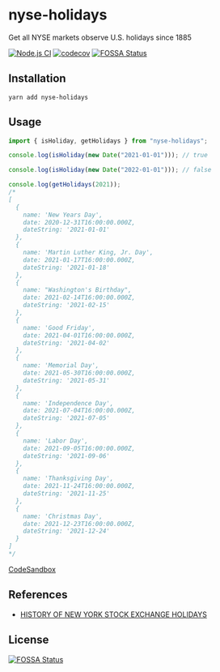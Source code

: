 # nyse-holidays

Get all NYSE markets observe U.S. holidays since 1885

[![Node.js CI](https://github.com/tsekityam/nyse-holidays/actions/workflows/test.yml/badge.svg)](https://github.com/tsekityam/nyse-holidays/actions/workflows/test.yml)
[![codecov](https://codecov.io/gh/tsekityam/nyse-holidays/branch/main/graph/badge.svg?token=gZOvThQpTV)](https://codecov.io/gh/tsekityam/nyse-holidays)
[![FOSSA Status](https://app.fossa.com/api/projects/git%2Bgithub.com%2Ftsekityam%2Fnyse-holidays.svg?type=shield)](https://app.fossa.com/projects/git%2Bgithub.com%2Ftsekityam%2Fnyse-holidays?ref=badge_shield)

## Installation

`yarn add nyse-holidays`

## Usage

```ts
import { isHoliday, getHolidays } from "nyse-holidays";

console.log(isHoliday(new Date("2021-01-01"))); // true

console.log(isHoliday(new Date("2022-01-01"))); // false

console.log(getHolidays(2021));
/*
[
  {
    name: 'New Years Day',
    date: 2020-12-31T16:00:00.000Z,
    dateString: '2021-01-01'
  },
  {
    name: 'Martin Luther King, Jr. Day',
    date: 2021-01-17T16:00:00.000Z,
    dateString: '2021-01-18'
  },
  {
    name: "Washington's Birthday",
    date: 2021-02-14T16:00:00.000Z,
    dateString: '2021-02-15'
  },
  {
    name: 'Good Friday',
    date: 2021-04-01T16:00:00.000Z,
    dateString: '2021-04-02'
  },
  {
    name: 'Memorial Day',
    date: 2021-05-30T16:00:00.000Z,
    dateString: '2021-05-31'
  },
  {
    name: 'Independence Day',
    date: 2021-07-04T16:00:00.000Z,
    dateString: '2021-07-05'
  },
  {
    name: 'Labor Day',
    date: 2021-09-05T16:00:00.000Z,
    dateString: '2021-09-06'
  },
  {
    name: 'Thanksgiving Day',
    date: 2021-11-24T16:00:00.000Z,
    dateString: '2021-11-25'
  },
  {
    name: 'Christmas Day',
    date: 2021-12-23T16:00:00.000Z,
    dateString: '2021-12-24'
  }
]
*/
```

[CodeSandbox](https://codesandbox.io/s/ts-example-o8smc)

## References

- [HISTORY OF NEW YORK STOCK EXCHANGE HOLIDAYS](https://www.bcm-news.de/wp-content/uploads/closings-nyse.pdf)

## License

[![FOSSA Status](https://app.fossa.com/api/projects/git%2Bgithub.com%2Ftsekityam%2Fnyse-holidays.svg?type=large)](https://app.fossa.com/projects/git%2Bgithub.com%2Ftsekityam%2Fnyse-holidays?ref=badge_large)
